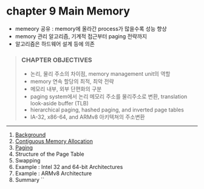 # chapter 9 Main Memory

- memeory 공유 : memory에 올라간 process가 많을수록 성능 향상
- memory 관리 알고리즘, 기계적 접근부터 paging 전략까지
- 알고리즘은 하드웨어 설계 등에 의존

> ### CHAPTER OBJECTIVES
>
> - 논리, 물리 주소의 차이점, memory management unit의 역할
> - memory 연속 할당의 최적, 최악 전략
> - 메모리 내부, 외부 단편화의 구분
> - paging system에서 논리 메모리 주소를 물리주소로 변환, translation look-aside buffer (TLB)
> - hierarchical paging, hashed paging, and inverted page tables
> - IA-32, x86-64, and ARMv8 아키텍쳐의 주소변환


---

1. [Background](1_Background/README.md)
2. [Contiguous Memory Allocation](2_Contiguous_Memory_Allocation/README.md)
3. [Paging](3_Paging/README.md)
4. Structure of the Page Table
5. Swapping
6. Example : Intel 32 and 64-bit Architectures
7. Example : ARMv8 Architecture
8. Summary
``
